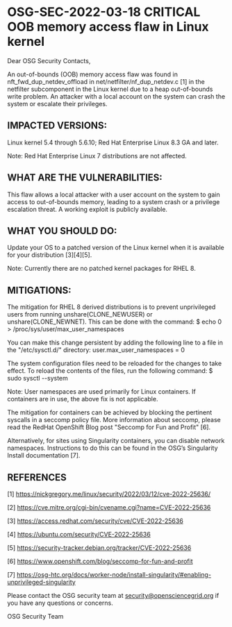# OSG-SEC-2022-03-18 CRITICAL OOB memory access flaw in Linux kernel

Dear OSG Security Contacts,

An out-of-bounds (OOB) memory access flaw was found in nft_fwd_dup_netdev_offload in net/netfilter/nf_dup_netdev.c [1] in the netfilter subcomponent in the Linux kernel due to a heap out-of-bounds write problem. An attacker with a local account on the system can crash the system or escalate their privileges.

## IMPACTED VERSIONS:
Linux kernel 5.4 through 5.6.10; Red Hat Enterprise Linux 8.3 GA and later.

Note: Red Hat Enterprise Linux 7 distributions are not affected.

## WHAT ARE THE VULNERABILITIES:
This flaw allows a local attacker with a user account on the system to gain access to out-of-bounds memory, leading to a system crash or a privilege escalation threat. A working exploit is publicly available.

## WHAT YOU SHOULD DO:
Update your OS to a patched version of the Linux kernel when it is available for your distribution [3][4][5].

Note: Currently there are no patched kernel packages for RHEL 8.

## MITIGATIONS:
The mitigation for RHEL 8 derived distributions is to prevent unprivileged users from running unshare(CLONE_NEWUSER) or unshare(CLONE_NEWNET). This can be done with the command:
$ echo 0 > /proc/sys/user/max_user_namespaces

You can make this change persistent by adding the following line to a file in the "/etc/sysctl.d/" directory:
user.max_user_namespaces = 0

The system configuration files need to be reloaded for the changes to take effect. To reload the contents of the files, run the following command:
$ sudo sysctl --system

Note: User namespaces are used primarily for Linux containers. If containers are in use, the above fix is not applicable.

The mitigation for containers can be achieved by blocking the pertinent syscalls in a seccomp policy file. More information about seccomp, please read the RedHat OpenShift Blog post "Seccomp for Fun and Profit" [6].

Alternatively, for sites using Singularity containers, you can disable network namespaces. Instructions to do this can be found in the OSG’s Singularity Install documentation [7].


## REFERENCES
[1] https://nickgregory.me/linux/security/2022/03/12/cve-2022-25636/

[2] https://cve.mitre.org/cgi-bin/cvename.cgi?name=CVE-2022-25636

[3] https://access.redhat.com/security/cve/CVE-2022-25636

[4] https://ubuntu.com/security/CVE-2022-25636

[5] https://security-tracker.debian.org/tracker/CVE-2022-25636

[6] https://www.openshift.com/blog/seccomp-for-fun-and-profit

[7] https://osg-htc.org/docs/worker-node/install-singularity/#enabling-unprivileged-singularity

Please contact the OSG security team at security@opensciencegrid.org if you have any questions or concerns.

OSG Security Team

